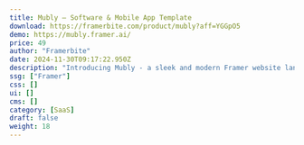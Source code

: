 ```yaml
---
title: Mubly — Software & Mobile App Template
download: https://framerbite.com/product/mubly?aff=YGGpO5
demo: https://mubly.framer.ai/
price: 49
author: "Framerbite"
date: 2024-11-30T09:17:22.950Z
description: "Introducing Mubly - a sleek and modern Framer website landing page template tailored for Software & Mobile App businesses. With 15 ready-to-use pages, Mubly provides a complete solution for creating a beautiful & high converting website."
ssg: ["Framer"]
css: []
ui: []
cms: []
category: [SaaS]
draft: false
weight: 18
---
```

